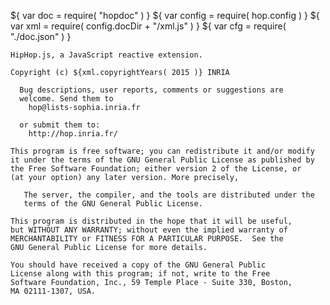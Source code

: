 ${ var doc = require( "hopdoc" ) }
${ var config = require( hop.config ) }
${ var xml = require( config.docDir + "/xml.js" ) }
${ var cfg = require( "./doc.json" ) }

    HipHop.js, a JavaScript reactive extension.
       
    Copyright (c) ${xml.copyrightYears( 2015 )} INRIA
                                                                      
      Bug descriptions, user reports, comments or suggestions are      
      welcome. Send them to                                           
        hop@lists-sophia.inria.fr 
    
      or submit them to:
        http://hop.inria.fr/
                                                                      
    This program is free software; you can redistribute it and/or modify
    it under the terms of the GNU General Public License as published by 
    the Free Software Foundation; either version 2 of the License, or 
    (at your option) any later version. More precisely,
    
       The server, the compiler, and the tools are distributed under the 
       terms of the GNU General Public License.
    
    This program is distributed in the hope that it will be useful,   
    but WITHOUT ANY WARRANTY; without even the implied warranty of    
    MERCHANTABILITY or FITNESS FOR A PARTICULAR PURPOSE.  See the     
    GNU General Public License for more details.                      
                                                                      
    You should have received a copy of the GNU General Public         
    License along with this program; if not, write to the Free        
    Software Foundation, Inc., 59 Temple Place - Suite 330, Boston,   
    MA 02111-1307, USA.

